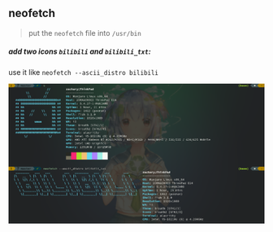 ## neofetch

>put the `neofetch` file into `/usr/bin`

##### add two icons `bilibili` and `bilibili_txt`:
use it like `neofetch --ascii_distro bilibili`

![demo bilibili](./case.png) 
